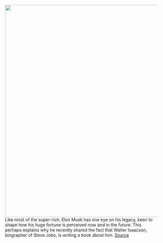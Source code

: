 <img src='https://cdn.vox-cdn.com/thumbor/MLrwLOsQ7dD19GHl1hxM-yUjyfk=/0x0:2312x1300/1200x800/filters:focal(972x466:1340x834)/cdn.vox-cdn.com/uploads/chorus_image/image/69681692/elon_wario.0.png' width='700px' /><br/>
Like most of the super-rich, Elon Musk has one eye on his legacy, keen to shape how his huge fortune is perceived now and in the future. This perhaps explains why he recently shared the fact that Walter Isaacson, biographer of Steve Jobs, is writing a book about him.
<a href='https://www.theverge.com/2021/8/5/22610862/elon-musk-biography-walter-isaacson-steve-jobs'> Source <a/>